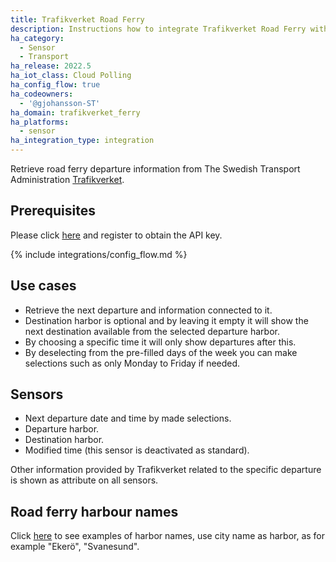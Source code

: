 ```yaml
---
title: Trafikverket Road Ferry
description: Instructions how to integrate Trafikverket Road Ferry within Home Assistant.
ha_category:
  - Sensor
  - Transport
ha_release: 2022.5
ha_iot_class: Cloud Polling
ha_config_flow: true
ha_codeowners:
  - '@gjohansson-ST'
ha_domain: trafikverket_ferry
ha_platforms:
  - sensor
ha_integration_type: integration
---
```


Retrieve road ferry departure information from The Swedish Transport Administration [Trafikverket](https://www.trafikverket.se/).

## Prerequisites

Please click [here](https://api.trafikinfo.trafikverket.se/) and register to obtain the API key.

{% include integrations/config_flow.md %}

## Use cases

- Retrieve the next departure and information connected to it.
- Destination harbor is optional and by leaving it empty it will show the next destination available from the selected departure harbor.
- By choosing a specific time it will only show departures after this.
- By deselecting from the pre-filled days of the week you can make selections such as only Monday to Friday if needed.

## Sensors

- Next departure date and time by made selections.
- Departure harbor.
- Destination harbor.
- Modified time (this sensor is deactivated as standard).

Other information provided by Trafikverket related to the specific departure is shown as attribute on all sensors.

## Road ferry harbour names

Click [here](https://www.trafikverket.se/trafikinformation/vag/?TrafficType=personalTraffic&map=1/373767.82/6890962.41/&Layers=Ferries%2b) to see examples of harbor names, use city name as harbor, as for example "Ekerö", "Svanesund".
